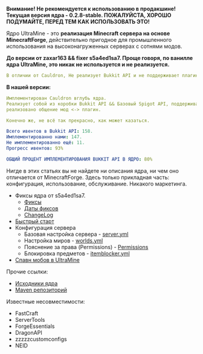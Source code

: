 **Внимание! Не рекомендуется к использованию в продакшине! Текущая версия ядра - 0.2.8-stable. ПОЖАЛУЙСТА, ХОРОШО ПОДУМАЙТЕ, ПЕРЕД ТЕМ КАК ИСПОЛЬЗОВАТЬ ЭТО!**

Ядро UltraMine - это **реализация Minecraft сервера на основе MinecraftForge**, действительно пригодное для промышленного использования на высоконагруженных серверах с сотнями модов.


**До версии от zaxar163 && fixer s5a4ed1sa7. Проще говоря, по ванилле ядра UltraMine, это никак не используется и не реализуется.**
```yaml
В отличии от Cauldron, Не реализует Bukkit API и не поддерживает плагины.
```
**В нашей версии:**
```yaml
Имплементирован Cauldron вглубь ядра.
Реализует собой из коробки Bukkit API && Базовый Spigot API, поддерживает 99.90% плагинов,
реализовано общение мод <-> плагин.

Конечно же, не всё так прекрасно, как может казаться.

Всего ивентов в Bukkit API: 158.
Имплементированно нами: 147.
Не имплементированно ещё: 11.
Прогресс ивентов: 93%

ОБЩИЙ ПРОЦЕНТ ИМПЛЕМЕНТИРОВАНИЯ BUKKIT API В ЯДРО: 80%
```

Нигде в этих статьях вы не найдете ни описания ядра, ни чем оно отличается от MinecraftForge. Здесь только прикладная часть: конфигурация, использование, обслуживание. Никакого маркетинга.

* Фиксы ядра от s5a4ed1sa7.
  * [Фиксы](.github/s5a4ed1sa7/s5a4ed1sa7.markdown)
  * [Даты фиксов](.github/s5a4ed1sa7/FixDate.markdown)
  * [ChangeLog](.github/s5a4ed1sa7/ChangeLog.markdown)
* [Быстрый старт](.github/Quickstart.markdown)
* Конфигурация сервера
  * Базовая настройка сервера - [server.yml](.github/server.yml)
  * Настройка миров - [worlds.yml](.github/worlds.yml)
  * Пояснение за права (Permissions) - [Permissions](.github/Permissions.markdown)
  * Блокировка предметов - [itemblocker.yml](.github/itemblocker.yml)
* [Спавн мобов в UltraMine](.github/MobSpawn.markdown)

Прочие ссылки:
* [Исходники ядра](https://github.com/AspireWorld-Project/AspireCore)
* [Maven репозиторий](https://maven.ultramine.ru/org/ultramine/core)

Известные несовместимости:
* FastCraft
* ServerTools
* ForgeEssentials
* DragonAPI
* zzzzzcustomconfigs
* NEID